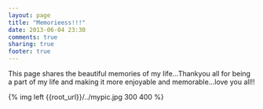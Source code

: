 ```yaml
---
layout: page
title: "Memorieess!!!"
date: 2013-06-04 23:30
comments: true
sharing: true
footer: true
---
```

This page shares the beautiful memories of my life...Thankyou all for being a part of my life and making it more enjoyable and memorable...love you all!!

{% img left {{root_url}}/../mypic.jpg 300 400 %}
